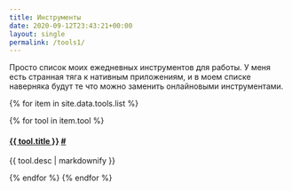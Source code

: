 ```yaml
---
title: Инструменты
date: 2020-09-12T23:43:21+00:00
layout: single
permalink: /tools1/
---
```


Просто список моих ежедневных инструментов для работы. У меня есть
странная тяга к нативным приложениям, и в моем списке наверняка будут те что
можно заменить онлайновыми инструментами.

{% for item in site.data.tools.list %}

<!-- start type-->

<!-- <table>
<colgroup>
<col width="30%" />
<col width="70%" />
</colgroup>
<thead>
<tr class="header">
<th>Field</th>
<th>Description</th>
</tr>
</thead>
<tbody>
<tr>
<td markdown="span">First column **fields**</td>
<td markdown="span">Some descriptive text. This is a markdown link to [Google](http://google.com). Or see [some link][mydoc_tags].</td>
</tr>
<tr>
<td markdown="span">Second column **fields**</td>
<td markdown="span">Some more descriptive text.
</td>
</tr>
</tbody>
</table>

 <h3>{{ item.type }}</h3> -->

{% for tool in item.tool %}

  <h4 id="{{ tool.title | slugify }}">
    <a href="{{ tool.link }}">{{ tool.title }}</a>
    <a href="{{ tools | relative_url }}#{{ tool.title | slugify }}">#</a>
  </h4>
  <p>{{ tool.desc | markdownify }}</p>
  {% endfor %}
</div>
<!-- end header -->
{% endfor %}
